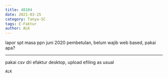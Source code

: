 ```yaml
---
title: 48104
date: 2021-03-25
category: Tanya-SC
tags: E-Faktur
author: ALK
---
```


lapor spt masa ppn juni 2020 pembetulan, belum wajib web based, pakai apa?

---

pakai csv dri efaktur desktop, upload efiling as usual

`ALK`

